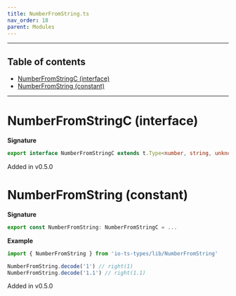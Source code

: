 ```yaml
---
title: NumberFromString.ts
nav_order: 18
parent: Modules
---
```


---

<h2 class="text-delta">Table of contents</h2>

- [NumberFromStringC (interface)](#numberfromstringc-interface)
- [NumberFromString (constant)](#numberfromstring-constant)

---

# NumberFromStringC (interface)

**Signature**

```ts
export interface NumberFromStringC extends t.Type<number, string, unknown> {}
```

Added in v0.5.0

# NumberFromString (constant)

**Signature**

```ts
export const NumberFromString: NumberFromStringC = ...
```

**Example**

```ts
import { NumberFromString } from 'io-ts-types/lib/NumberFromString'

NumberFromString.decode('1') // right(1)
NumberFromString.decode('1.1') // right(1.1)
```

Added in v0.5.0
